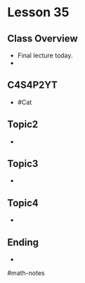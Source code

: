 # Lesson 35
## Class Overview
- Final lecture today.
- 

## C4S4P2YT
- #Cat

## Topic2
- 

## Topic3
- 

## Topic4
- 

## Ending
- 

#math-notes
